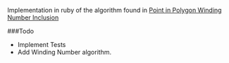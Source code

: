 
Implementation in ruby of the algorithm found in [Point in Polygon Winding Number Inclusion](http://softsurfer.com/Archive/algorithm_0103/algorithm_0103.htm#Crossing%20Number "Original Algorithm")



###Todo
* Implement Tests
* Add Winding Number algorithm.